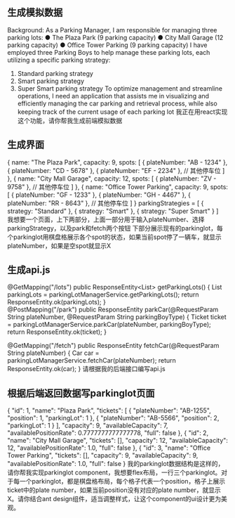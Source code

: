 ## 生成模拟数据
Background:
As a Parking Manager, I am responsible for managing three parking lots:
● The Plaza Park (9 parking capacity)
● City Mall Garage (12 parking capacity)
● Office Tower Parking (9 parking capacity)
I have employed three Parking Boys to help manage these parking lots, each utilizing a specific parking strategy:
1. Standard parking strategy
2. Smart parking strategy
3. Super Smart parking strategy
   To optimize management and streamline operations, I need an application that assists me in visualizing and efficiently managing
   the car parking and retrieval process, while also keeping track of the current usage of each parking lot
我正在用react实现这个功能，请你帮我生成前端模拟数据

## 生成界面
{ name: "The Plaza Park", capacity: 9, spots: [ { plateNumber: "AB - 1234" }, { plateNumber: "CD - 5678" }, { plateNumber: "EF - 2234" }, // 其他停车位 ] }, { name: "City Mall Garage", capacity: 12, spots: [ { plateNumber: "ZV - 9758" }, // 其他停车位 ] }, { name: "Office Tower Parking", capacity: 9, spots: [ { plateNumber: "GF - 1233" }, { plateNumber: "GH - 4467" }, { plateNumber: "RR - 8643" }, // 其他停车位 ] } parkingStrategies = [ { strategy: "Standard" }, { strategy: "Smart" }, { strategy: "Super Smart" } ]   
我想要一个页面，上下两部分，上面一部分用于输入plateNumber、选择parkingStrategy，以及park和fetch两个按钮 下部分展示现有的parkinglot，每个parkinglot用棋盘格展示各个spot的状态，如果当前spot停了一辆车，就显示plateNumber，如果是空spot就显示X

## 生成api.js
@GetMapping("/lots") public ResponseEntity<List<parkinglot>> getParkingLots() { List<parkinglot> parkingLots = parkingLotManagerService.getParkingLots(); return ResponseEntity.ok(parkingLots); }</parkinglot></parkinglot>  
@PostMapping("/park")
public ResponseEntity<Ticket> parkCar(@RequestParam String plateNumber, @RequestParam String parkingBoyType) {
Ticket ticket = parkingLotManagerService.parkCar(plateNumber, parkingBoyType);
return ResponseEntity.ok(ticket);
}

@GetMapping("/fetch")
public ResponseEntity<Car> fetchCar(@RequestParam String plateNumber) {
Car car = parkingLotManagerService.fetchCar(plateNumber);
return ResponseEntity.ok(car);
}
请根据我的后端接口编写api.js

## 根据后端返回数据写parkinglot页面
{
"id": 1,
"name": "Plaza Park",
"tickets": [
{
"plateNumber": "AB-1255",
"position": 1,
"parkingLot": 1
},
{
"plateNumber": "AB-5566",
"position": 2,
"parkingLot": 1
}
],
"capacity": 9,
"availableCapacity": 7,
"availablePositionRate": 0.7777777777777778,
"full": false
},
{
"id": 2,
"name": "City Mall Garage",
"tickets": [],
"capacity": 12,
"availableCapacity": 12,
"availablePositionRate": 1.0,
"full": false
},
{
"id": 3,
"name": "Office Tower Parking",
"tickets": [],
"capacity": 9,
"availableCapacity": 9,
"availablePositionRate": 1.0,
"full": false
}
我的parkinglot数据结构是这样的，请你帮我实现parkinglot component，我想要flex布局，一行三个parkinglot。对于每一个parkinglot，都是棋盘格布局，每个格子代表一个position，格子上展示ticket中的plate number，如果当前position没有对应的plate number，就显示X。请你结合ant design组件，适当调整样式，让这个component的ui设计更为美观。
